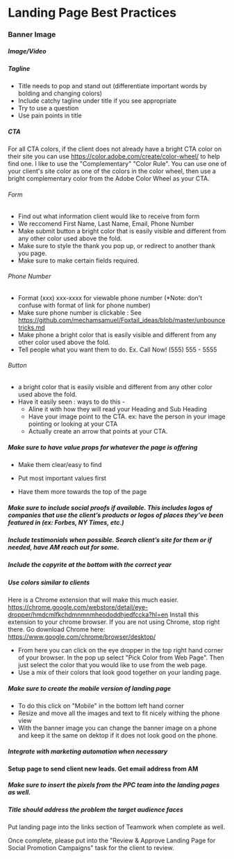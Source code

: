 # Landing Page Best Practices

### Banner Image

##### Image/Video

##### Tagline
- Title needs to pop and stand out (differentiate important words by bolding and changing colors) 
- Include catchy tagline under title if you see appropriate 
- Try to use a question
- Use pain points in title

##### CTA
For all CTA colors, if the client does not already have a bright CTA color on their site you can use https://color.adobe.com/create/color-wheel/ to help find one. I like to use the "Complementary" "Color Rule". You can use one of your client's site color as one of the colors in the color wheel, then use a bright complementary color from the Adobe Color Wheel as your CTA. 

###### Form 
- Find out what information client would like to receive from form
- We reccomend First Name, Last Name, Email, Phone Number
- Make submit button a bright color that is easily visible and different from any other color used above the fold. 
- Make sure to style the thank you pop up, or redirect to another thank you page.
- Make sure to make certain fields required. 

###### Phone Number
- Format (xxx) xxx-xxxx for viewable phone number (*Note: don't confuse with format of link for phone number)
- Make sure phone number is clickable : See https://github.com/mechamsamuel/Foxtail_ideas/blob/master/unbouncetricks.md
- Make phone a bright color that is easily visible and different from any other color used above the fold. 
- Tell people what you want them to do. Ex. Call Now! (555) 555 - 5555

###### Button
- a bright color that is easily visible and different from any other color used above the fold.
- Have it easily seen : ways to do this - 
  - Aline it with how they will read your Heading and Sub Heading 
  - Have your image point to the CTA. ex: have the person in your image pointing or looking at your CTA
  - Actually create an arrow that points at your CTA. 
 
##### Make sure to have value props for whatever the page is offering 

- Make them clear/easy to find 

- Put most important values first 

- Have them more towards the top of the page 

##### Make sure to include social proofs if available. This includes logos of companies that use the client’s products or logos of places they’ve been featured in (ex: Forbes, NY Times, etc.) 

##### Include testimonials when possible. Search client’s site for them or if needed, have AM reach out for some. 

##### Include the copyrite at the bottom with the correct year 

##### Use colors similar to clients 
Here is a Chrome extension that will make this much easier. 
https://chrome.google.com/webstore/detail/eye-dropper/hmdcmlfkchdmnmnmheododdhjedfccka?hl=en
Install this extension to your chrome browser. If you are not using Chrome, stop right there. Go download Chrome here: https://www.google.com/chrome/browser/desktop/ 

- From here you can click on the eye dropper in the top right hand corner of your browser. In the pop up select "Pick Color from Web Page". Then just select the color that you would like to use from the web page. 
- Use a mix of their colors that look good together on your landing page. 

##### Make sure to create the mobile version of landing page 
- To do this click on "Mobile" in the bottom left hand corner 
- Resize and move all the images and text to fit nicely withing the phone view
- With the banner image you can change the banner image on a phone and keep it the same on dektop if it does not look good on the phone. 

##### Integrate with marketing automation when necessary 

#### Setup page to send client new leads. Get email address from AM 
##### Make sure to insert the pixels from the PPC team into the landing pages as well. 
##### Title should address the problem the target audience faces 

Put landing page into the links section of Teamwork when complete as well. 

Once complete, please put into the "Review & Approve Landing Page for Social Promotion Campaigns" task for the client to review.
